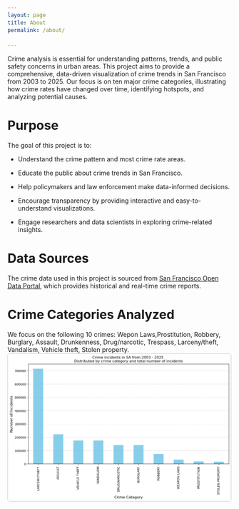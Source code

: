 ```yaml
---
layout: page
title: About
permalink: /about/

---
```


Crime analysis is essential for understanding patterns, trends, and public safety concerns in urban areas. This project aims to provide a comprehensive, data-driven visualization of crime trends in San Francisco from 2003 to 2025. Our focus is on ten major crime categories, illustrating how crime rates have changed over time, identifying hotspots, and analyzing potential causes.

# Purpose

The goal of this project is to:

* Understand the crime  pattern and most crime rate areas.

* Educate the public about crime trends in San Francisco.

* Help policymakers and law enforcement make data-informed decisions.

* Encourage transparency by providing interactive and easy-to-understand visualizations.

* Engage researchers and data scientists in exploring crime-related insights.

# Data Sources

The crime data used in this project is sourced from [San Francisco Open Data Portal](https://datasf.org/opendata/), which provides historical and real-time crime reports. 

# Crime Categories Analyzed

We focus on the following 10 crimes:
Wepon Laws,Prostitution, Robbery, Burglary, Assault, Drunkenness, Drug/narcotic, Trespass, Larceny/theft, Vandalism, Vehicle theft, Stolen property.
<img src="/assets/10_focus_crimes.png" alt="Crime Plot" width="500" style="border:1px solid #ccc; border-radius:5px;">


<!--You can find the source code for Minima at GitHub:
[jekyll][jekyll-organization] /
[minima](https://github.com/jekyll/minima)

You can find the source code for Jekyll at GitHub:
[jekyll][jekyll-organization] /
[jekyll](https://github.com/jekyll/jekyll)


[jekyll-organization]: https://github.com/jekyll -->
